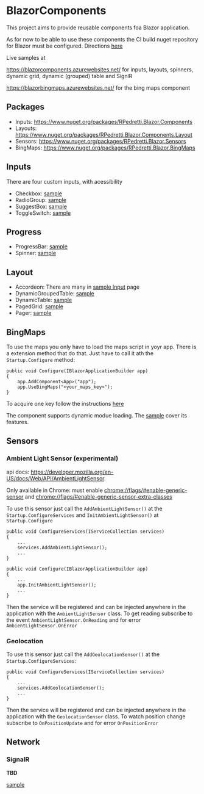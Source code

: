 ﻿# BlazorComponents

This project aims to provide reusable components foa Blazor application.

As for now to be able to use these components the CI build nuget repository for Blazor must be configured. Directions [here](https://github.com/aspnet/Blazor#using-ci-builds-of-blazor)

Live samples at

https://blazorcomponents.azurewebsites.net/ for inputs, layouts, spinners, dynamic grid, dynamic (grouped) table and SignlR

https://blazorbingmaps.azurewebsites.net/ for the bing maps component

## Packages

- Inputs: https://www.nuget.org/packages/RPedretti.Blazor.Components
- Layouts: https://www.nuget.org/packages/RPedretti.Blazor.Components.Layout
- Sensors: https://www.nuget.org/packages/RPedretti.Blazor.Sensors
- BingMaps: https://www.nuget.org/packages/RPedretti.Blazor.BingMaps

## Inputs
There are four custom inputs, with acessibility
- Checkbox: [sample](https://github.com/rpedretti/BlazorComponents/blob/ecaa7db9411fbe053adfceea27b46c7b36e7e0e6/Samples/RPedretti.Blazor.Components.Sample/Pages/Inputs/Inputs.cshtml#L22-L36)
- RadioGroup: [sample](https://github.com/rpedretti/BlazorComponents/blob/ecaa7db9411fbe053adfceea27b46c7b36e7e0e6/Samples/RPedretti.Blazor.Components.Sample/Pages/Inputs/Inputs.cshtml#L72-L87)
- SuggestBox: [sample](https://github.com/rpedretti/BlazorComponents/blob/ecaa7db9411fbe053adfceea27b46c7b36e7e0e6/Samples/RPedretti.Blazor.Components.Sample/Pages/Inputs/Inputs.cshtml#L10-L16)
- ToggleSwitch: [sample](https://github.com/rpedretti/BlazorComponents/blob/ecaa7db9411fbe053adfceea27b46c7b36e7e0e6/Samples/RPedretti.Blazor.Components.Sample/Pages/Inputs/Inputs.cshtml#L41-L68)

## Progress
- ProgressBar: [sample](https://github.com/rpedretti/BlazorComponents/blob/ecaa7db9411fbe053adfceea27b46c7b36e7e0e6/Samples/RPedretti.Blazor.Components.Sample/Pages/Loaders/Loaders.cshtml#L8-L13)
- Spinner: [sample](https://github.com/rpedretti/BlazorComponents/blob/ecaa7db9411fbe053adfceea27b46c7b36e7e0e6/Samples/RPedretti.Blazor.Components.Sample/Pages/Loaders/Loaders.cshtml#L14-L31)

## Layout
- Accordeon: There are many in [sample Input](https://github.com/rpedretti/BlazorComponents/blob/master/Samples/RPedretti.Blazor.Components.Sample/Pages/Inputs/Inputs.cshtml) page
- DynamicGroupedTable: [sample](https://github.com/rpedretti/BlazorComponents/blob/ecaa7db9411fbe053adfceea27b46c7b36e7e0e6/Samples/RPedretti.Blazor.Components.Sample/Pages/Forecast/Forecast.cshtml#L18-L20)
- DynamicTable: [sample](https://github.com/rpedretti/BlazorComponents/blob/ecaa7db9411fbe053adfceea27b46c7b36e7e0e6/Samples/RPedretti.Blazor.Components.Sample/Pages/Forecast/Forecast.cshtml#L24-L28)
- PagedGrid: [sample](https://github.com/rpedretti/BlazorComponents/blob/ecaa7db9411fbe053adfceea27b46c7b36e7e0e6/Samples/RPedretti.Blazor.Components.Sample/Pages/Movies/Movies.cshtml#L24-L43)
- Pager: [sample]()

## BingMaps
To use the maps you only have to load the maps script in yoyr app.
There is a extension method that do that. Just have to call it ath the `Startup.Configure` method:

```
public void Configure(IBlazorApplicationBuilder app)
{
    app.AddComponent<App>("app");
    app.UseBingMaps("<your_maps_key>");
}
```

To acquire one key follow the instructions [here](https://msdn.microsoft.com/en-us/library/ff428642.aspx)

The component supports dynamic modue loading. The [sample](https://github.com/rpedretti/BlazorComponents/tree/master/Samples/RPedretti.Blazor.BingMaps.Sample)
cover its features.

## Sensors
### Ambient Light Sensor (experimental)
api docs: https://developer.mozilla.org/en-US/docs/Web/API/AmbientLightSensor.

Only available in Chrome: must enable [chrome://flags/#enable-generic-sensor](chrome://flags/#enable-generic-sensor) and [chrome://flags/#enable-generic-sensor-extra-classes](chrome://flags/#enable-generic-sensor-extra-classes)

To use this sensor just call the `AddAmbientLightSensor()` at the `Startup.ConfigureServices` and
`InitAmbientLightSensor()` at `Startup.Configure`

```
public void ConfigureServices(IServiceCollection services)
{
    ...
    services.AddAmbientLightSensor();
    ...
}

public void Configure(IBlazorApplicationBuilder app)
{
    ...
    app.InitAmbientLightSensor();
    ...
}
```

Then the service will be registered and can be injected anywhere in the application with the `AmbientLightSensor` class.
To get reading subscribe to the event `AmbientLightSensor.OnReading` and for error `AmbientLightSensor.OnError`

### Geolocation

To use this sensor just call the `AddGeolocationSensor()` at the `Startup.ConfigureServices`:

```
public void ConfigureServices(IServiceCollection services)
{
    ...
    services.AddGeolocationSensor();
    ...
}
```

Then the service will be registered and can be injected anywhere in the application with the `GeolocationSensor` class.
To watch position change subscribe to `OnPositionUpdate` and for error `OnPositionError`

## Network

### SignalR
**TBD**

[sample](https://github.com/rpedretti/BlazorComponents/blob/master/Samples/RPedretti.Blazor.Components.Sample/Pages/SignalR/SignalR.cshtml.cs)
